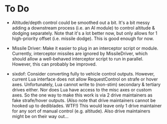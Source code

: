 # To Do #

 * Altitude/depth control could be smoothed out a bit. It's a bit messy adding a downstream process (i.e. an AI module) to control altitude & dodging separately. Note that it's a lot better now, but only allows for 1 high-priority offset (i.e. missile dodge). This is good enough for now.

 * Missile Driver: Make it easier to plug in an interceptor script or module. Currently, interceptor missiles are ignored by MissileDriver, which should allow a well-behaved interceptor script to run in parallel. However, this can probably be improved.

 * sixdof: Consider converting fully to vehicle control outputs. However, current Lua interface
   does not allow RequestControl on strafe or hover axes.
   Unfortunately, Lua cannot write to (non-stim) secondary & tertiary drives either.
   Nor does Lua have access to the misc axes or custom axes.
   So the one way to make this work is via 2 drive maintainers as fake strafe/hover outputs.
   (Also note that drive maintainers cannot be hooked up to dediblades. WTF!)
   This would leave only 1 drive maintainer for any sort of manual control (e.g. altitude).
   Also drive maintainers might be on their way out...
